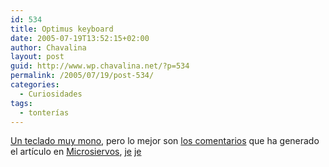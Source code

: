 ```yaml
---
id: 534
title: Optimus keyboard
date: 2005-07-19T13:52:15+02:00
author: Chavalina
layout: post
guid: http://www.wp.chavalina.net/?p=534
permalink: /2005/07/19/post-534/
categories:
  - Curiosidades
tags:
  - tonterías
---
```

<a href="http://www.artlebedev.com/portfolio/optimus/" target="_blank">Un teclado muy mono</a>, pero lo mejor son <a href="http://www.microsiervos.com/archivo/gadgets/impresionante-teclado.html#12894" target="_blank">los comentarios</a> que ha generado el artículo en <a href="http://www.microsiervos.com/archivo/gadgets/impresionante-teclado.html" target="_blank">Microsiervos</a>, <a href="http://www.microsiervos.com/archivo/gadgets/impresionante-teclado.html#13072" target="_blank">je</a> <a href="http://www.microsiervos.com/archivo/gadgets/impresionante-teclado.html#13101" target="_blank">je</a>